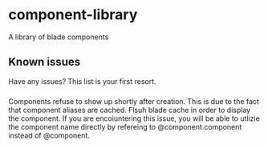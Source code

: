 # component-library

A library of blade components

## Known issues
Have any issues? This list is your first resort. 

###
Components refuse to show up shortly after creation.
This is due to the fact that component aliases are cached. Flsuh blade cache in order to display the component. If you are encoiuntering this issue, you will be able to utlizie the component name directly by refereing to @component.component instead of @component. 